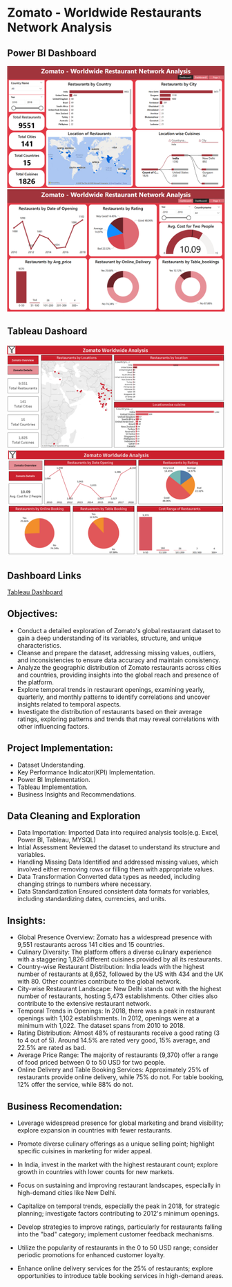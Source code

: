 # Zomato - Worldwide Restaurants Network Analysis 

## Power BI Dashboard
![](https://github.com/Abhisheksabha/Data_Analyst_Internship_Project_3/blob/main/Zomato_Power_BI_Report_1.png)
![](https://github.com/Abhisheksabha/Data_Analyst_Internship_Project_3/blob/main/Zomato_Power_BI_Report_2.png)

## Tableau Dashoard
![](https://github.com/Abhisheksabha/Data_Analyst_Internship_Project_3/blob/main/Zomato_Tableau_Dashboard_1.png)
![](https://github.com/Abhisheksabha/Data_Analyst_Internship_Project_3/blob/main/Zomato_Tableau_Dashboard_2.png)

## Dashboard Links
[Tableau Dashboard](https://public.tableau.com/views/Zomato_17383290913460/Dashboard1?:language=en-US&:sid=&:redirect=auth&:display_count=n&:origin=viz_share_link)

## Objectives:

- Conduct a detailed exploration of Zomato's global restaurant dataset to gain a deep understanding of its variables, structure, and unique characteristics.
- Cleanse and prepare the dataset, addressing missing values, outliers, and inconsistencies to ensure data accuracy and maintain consistency.
- Analyze the geographic distribution of Zomato restaurants across cities and countries, providing insights into the global reach and presence of the platform.
- Explore temporal trends in restaurant openings, examining yearly, quarterly, and monthly patterns to identify correlations and uncover insights related to temporal aspects.
- Investigate the distribution of restaurants based on their average ratings, exploring patterns and trends that may reveal correlations with other influencing factors.

## Project Implementation:

- Dataset Understanding.
- Key Performance Indicator(KPI) Implementation.
- Power BI Implementation.
- Tableau Implementation.
- Business Insights and Recommendations.

## Data Cleaning and Exploration
- Data Importation:
  Imported Data into required analysis tools(e.g. Excel, Power BI, Tableau, MYSQL)
- Intial Assessment
  Reviewed the dataset to understand its structure and variables.
- Handling Missing Data
  Identified and addressed missing values, which involved either removing rows or filling them with appropriate values.
- Data Transformation
 Converted data types as needed, including changing strings to numbers where necessary.
- Data Standardization
  Ensured consistent data formats for variables, including standardizing dates, currencies, and units.

## Insights:
  
- Global Presence Overview:
	Zomato has a widespread presence with 9,551 restaurants across 141 cities and 15 countries.
- Culinary Diversity:
	The platform offers a diverse culinary experience with a staggering 1,826 different cuisines provided by all its 	restaurants.
- Country-wise Restaurant Distribution:
	India leads with the highest number of restaurants at 8,652, followed by the US with 434 and the UK with 80. 	Other countries contribute to the global network.
- City-wise Restaurant Landscape:
	New Delhi stands out with the highest number of restaurants, hosting 5,473 establishments. Other cities also 	contribute to the extensive restaurant network.
- Temporal Trends in Openings:
	In 2018, there was a peak in restaurant openings with 1,102 establishments. In 2012, openings were at a 	minimum with 1,022. The dataset spans from 2010 to 2018.
- Rating Distribution:
	Almost 48% of restaurants receive a good rating (3 to 4 out of 5). Around 14.5% are rated very good, 15% 	average, and 22.5% are rated as bad.
- Average Price Range:
	The majority of restaurants (9,370) offer a range of food priced between 0 to 50 USD for two people.
- Online Delivery and Table Booking Services:
	Approximately 25% of restaurants provide online delivery, while 75% do not. For table booking, 12% offer the 	service, while 88% do not.

## Business Recomendation: 

- Leverage widespread presence for global marketing and brand visibility; explore expansion in countries with fewer restaurants.

- Promote diverse culinary offerings as a unique selling point; highlight specific cuisines in marketing for wider appeal.

- In India, invest in the market with the highest restaurant count; explore growth in countries with lower counts for new markets.

- Focus on sustaining and improving restaurant landscapes, especially in high-demand cities like New Delhi.

- Capitalize on temporal trends, especially the peak in 2018, for strategic planning; investigate factors contributing to 2012's minimum openings.

- Develop strategies to improve ratings, particularly for restaurants falling into the "bad" category; implement customer feedback mechanisms.

- Utilize the popularity of restaurants in the 0 to 50 USD range; consider periodic promotions for enhanced customer loyalty.

- Enhance online delivery services for the 25% of restaurants; explore opportunities to introduce table booking services in high-demand areas.


